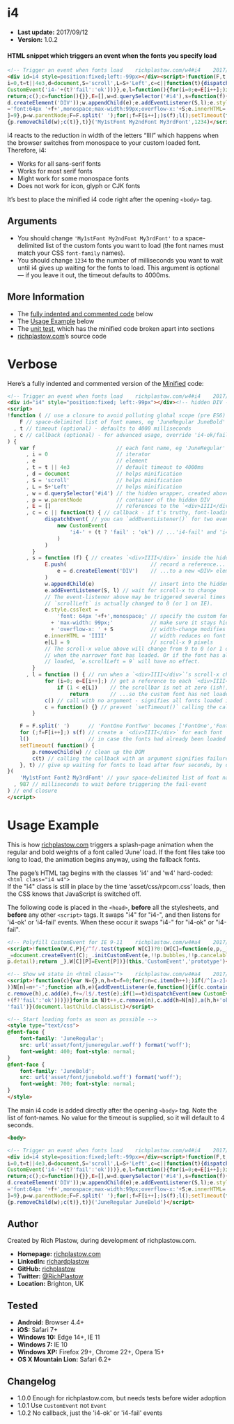i4
==

+ __Last update:__  2017/09/12
+ __Version:__      1.0.2


#### HTML snippet which triggers an event when the fonts you specify load

```html
<!-- Trigger an event when fonts load    richplastow.com/w4#i4    2017/09/12 -->
<div id=i4 style=position:fixed;left:-99px></div><script>!function(F,t,c){var f,
i=0,t=t||4e3,d=document,S='scroll',L=S+'Left',c=c||function(t){dispatchEvent(new
CustomEvent('i4-'+(t?'fail':'ok')))},e,l=function(){for(i=0;e=E[i++];)if(1<e[L])
return;c();c=function(){}},E=[],w=d.querySelector('#i4'),s=function(f){E.push(e=
d.createElement('DIV'));w.appendChild(e);e.addEventListener(S,l);e.style.cssText
='font:64px '+f+',monospace;max-width:99px;overflow-x:'+S;e.innerHTML='IIII';e[L
]=9},p=w.parentNode;F=F.split(' ');for(;f=F[i++];)s(f);l();setTimeout(function()
{p.removeChild(w);c(t)},t)}('My1stFont My2ndFont My3rdFont',1234)</script>

```

i4 reacts to the reduction in width of the letters “IIII” which happens when the
browser switches from monospace to your custom loaded font. Therefore, i4:

+ Works for all sans-serif fonts
+ Works for most serif fonts
+ Might work for some monospace fonts
+ Does not work for icon, glyph or CJK fonts

It’s best to place the minified i4 code right after the opening `<body>` tag.




Arguments
---------

+ You should change `'My1stFont My2ndFont My3rdFont'` to a space-delimited list
  of the custom fonts you want to load (the font names must match your CSS
  `font-family` names).
+ You should change `1234` to the number of milliseconds you want to wait until
  i4 gives up waiting for the fonts to load. This argument is optional — if you
  leave it out, the timeout defaults to 4000ms.




More Information
----------------

+ The [fully indented and commented code](#verbose) below
+ The [Usage Example](#usage-example) below
+ The [unit test,](http://richplastow.com/w4/support/i4-test.html) which has the
  minified code broken apart into sections
+ [richplastow.com](http://richplastow.com/index.html)’s source code




Verbose
=======

Here’s a fully indented and commented version of the [Minified](#i4) code:

```html
<!-- Trigger an event when fonts load    richplastow.com/w4#i4    2017/09/12 -->
<div id="i4" style="position:fixed; left:-99px"></div><!-- hidden DIV -->
<script>
!function ( // use a closure to avoid polluting global scope (pre ES6)
    F // space-delimited list of font names, eg 'JuneRegular JuneBold'
  , t // timeout (optional) - defaults to 4000 milliseconds
  , c // callback (optional) - for advanced usage, override 'i4-ok/fail' events
) {
    var f                          // each font name, eg 'JuneRegular'
      , i = 0                      // iterator
      , e                          // element
      , t = t || 4e3               // default timeout to 4000ms
      , d = document               // helps minification
      , S = 'scroll'               // helps minification
      , L = S+'Left'               // helps minification
      , w = d.querySelector('#i4') // the hidden wrapper, created above
      , p = w.parentNode           // container of the hidden DIV
      , E = []                     // references to the `<div>IIII</div>`s
      , c = c || function(t) { // callback - if t’s truthy, font-loading failed
            dispatchEvent( // you can `addEventListener()` for two events...
                new CustomEvent(
                    'i4-' + (t ? 'fail' : 'ok') // ...'i4-fail' and 'i4-ok'
                )
            )
        }
      , s = function (f) { // creates `<div>IIII</div>` inside the hidden DIV
            E.push(                           // record a reference...
                e = d.createElement('DIV')    // ...to a new <DIV> element
            )
            w.appendChild(e)                  // insert into the hidden DIV
            e.addEventListener(S, l) // wait for scroll-x to change
            // The event-listener above may be triggered several times before
            // `scrollLeft` is actually changed to 0 (or 1 on IE).
            e.style.cssText =
                'font: 64px '+f+',monospace;' // specify the custom font
              + 'max-width: 99px;'            // make sure it stays hidden
              + 'overflow-x: ' + S            // width-change modifies scroll-x
            e.innerHTML = 'IIII'              // width reduces on font load
            e[L] = 9                          // scroll-x 9 pixels
            // The scroll-x value above will change from 9 to 0 (or 1 on IE)
            // when the narrower font has loaded. Or if the font has already
            // loaded, `e.scrollLeft = 9` will have no effect.
        }
      , l = function () { // run when a `<div>IIII</div>`’s scroll-x changes
            for (i=0; e=E[i++];) // get a reference to each `<div>IIII</div>`
                if (1 < e[L])    // the scrollbar is not at zero (ish!)...
                    return       // ...so the custom font has not loaded
            c() // call with no argument - signifies all fonts loaded in time
            c = function() {} // prevent `setTimeout()` calling the callback
        }

    F = F.split(' ')      // 'FontOne FontTwo' becomes ['FontOne','FontTwo']
    for (;f=F[i++];) s(f) // create a `<div>IIII</div>` for each font
    l()                   // in case the fonts had already been loaded
    setTimeout( function() {
        p.removeChild(w) // clean up the DOM
        c(t) // calling the callback with an argument signifies failure
    }, t) // give up waiting for fonts to load after four seconds, by default
}(
    'My1stFont Font2 My3rdFont' // your space-delimited list of font names
  , 987 // milliseconds to wait before triggering the fail-event
) // end closure
</script>

```




Usage Example
=============

This is how [richplastow.com](http://richplastow.com/index.html) triggers a
splash-page animation when the regular and bold weights of a font called ‘June’
load. If the font files take too long to load, the animation begins anyway,
using the fallback fonts.

The page’s HTML tag begins with the classes 'i4' and 'w4' hard-coded:  
`<html class="i4 w4">`  
If the "i4" class is still in place by the time ‘asset/css/rpcom.css’ loads,
then the CSS knows that JavaScript is switched off.

The following code is placed in the `<head>`, __before__ all the stylesheets,
and __before__ any other `<script>` tags. It swaps "i4" for "i4-", and then
listens for 'i4-ok' or 'i4-fail' events. When these occur it swaps "i4-" for
"i4-ok" or "i4-fail".

```html
<!-- Polyfill CustomEvent for IE 9-11    richplastow.com/w4#a4    2017/09/13 -->
<script>!function(W,C,P){/^f/.test(typeof W[C])?0:(W[C]=function(e,p,_){p=p||{}
_=document.createEvent(C);_.initCustomEvent(e,!!p.bubbles,!!p.cancelable,
p.detail);return _},W[C][P]=Event[P])}(this,'CustomEvent','prototype')</script>

<!-- Show w4 state in <html class="">    richplastow.com/w4#a4    2017/09/13 -->
<script>!function(c){var N={},n,h=t=f=0;for(;n=c.item(h++);)if(/^[a-z]4$/.test(n
))N[n]=n+'-';function a(h,e){addEventListener(e,function(){if(c.contains(h))t--,
c.remove(h),c.add(e),f+=/l$/.test(e);if(1==t)dispatchEvent(new CustomEvent('w4-'
+(f?'fail':'ok')))})}for(n in N)t++,c.remove(n),c.add(h=N[n]),a(h,h+'ok'),a(h,h+
'fail')}(document.lastChild.classList)</script>

<!-- Start loading fonts as soon as possible -->
<style type="text/css">
@font-face {
    font-family: 'JuneRegular';
    src: url('asset/font/juneregular.woff') format('woff');
    font-weight: 400; font-style: normal;
}
@font-face {
    font-family: 'JuneBold';
    src: url('asset/font/junebold.woff') format('woff');
    font-weight: 700; font-style: normal;
}
</style>

```

The main i4 code is added directly after the opening `<body>` tag. Note the list
of font-names. No value for the timeout is supplied, so it will default to 4
seconds.

```html
<body>

<!-- Trigger an event when fonts load    richplastow.com/w4#i4    2017/09/12 -->
<div id=i4 style=position:fixed;left:-99px></div><script>!function(F,t,c){var f,
i=0,t=t||4e3,d=document,S='scroll',L=S+'Left',c=c||function(t){dispatchEvent(new
CustomEvent('i4-'+(t?'fail':'ok')))},e,l=function(){for(i=0;e=E[i++];)if(1<e[L])
return;c();c=function(){}},E=[],w=d.querySelector('#i4'),s=function(f){E.push(e=
d.createElement('DIV'));w.appendChild(e);e.addEventListener(S,l);e.style.cssText
='font:64px '+f+',monospace;max-width:99px;overflow-x:'+S;e.innerHTML='IIII';e[L
]=9},p=w.parentNode;F=F.split(' ');for(;f=F[i++];)s(f);l();setTimeout(function()
{p.removeChild(w);c(t)},t)}('JuneRegular JuneBold')</script>

```




Author
------

Created by Rich Plastow, during development of richplastow.com.

+ __Homepage:__     [richplastow.com](http://richplastow.com)
+ __LinkedIn:__     [richardplastow](https://linkedin.com/in/richardplastow)
+ __GitHub:__       [richplastow](https://github.com/richplastow)
+ __Twitter:__      [@RichPlastow](https://twitter.com/RichPlastow)
+ __Location:__     Brighton, UK




Tested
------

+ __Android:__             Browser 4.4+
+ __iOS:__                 Safari 7+
+ __Windows 10:__          Edge 14+, IE 11
+ __Windows 7:__           IE 10
+ __Windows XP:__          Firefox 29+, Chrome 22+, Opera 15+
+ __OS X Mountain Lion:__  Safari 6.2+




Changelog
---------

+ 1.0.0       Enough for richplastow.com, but needs tests before wider adoption
+ 1.0.1       Use `CustomEvent` not `Event`
+ 1.0.2       No callback, just the 'i4-ok' or 'i4-fail' events
